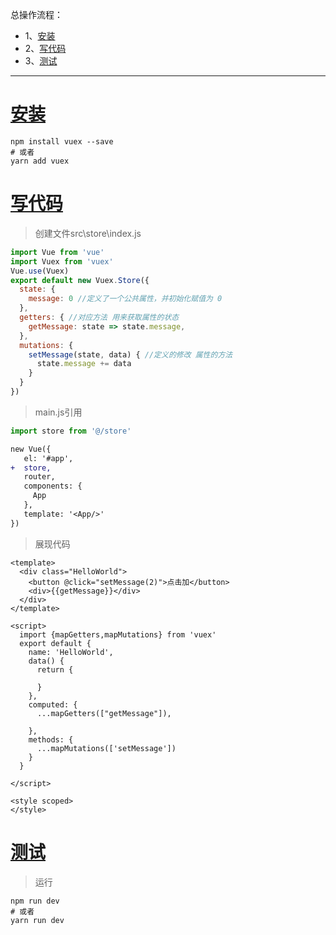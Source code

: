 总操作流程：
- 1、[安装](#vue.js-01)
- 2、[写代码](#vue.js-02)
- 3、[测试](#vue.js-03)

***

# <a name="vue.js-01" href="#" >安装</a>

```shell
npm install vuex --save
# 或者
yarn add vuex
```
# <a name="vue.js-02" href="#" >写代码</a>

> 创建文件src\store\index.js

```js
import Vue from 'vue'
import Vuex from 'vuex'
Vue.use(Vuex)
export default new Vuex.Store({
  state: {
    message: 0 //定义了一个公共属性，并初始化赋值为 0 
  },
  getters: { //对应方法 用来获取属性的状态
    getMessage: state => state.message,
  },
  mutations: {
    setMessage(state, data) { //定义的修改 属性的方法
      state.message += data
    }
  }
})

```

> main.js引用

```js
import store from '@/store'
```

```diff
new Vue({
   el: '#app',
+  store,
   router,
   components: {
     App
   },
   template: '<App/>'
})
```

> 展现代码

```vue
<template>
  <div class="HelloWorld">
    <button @click="setMessage(2)">点击加</button>
    <div>{{getMessage}}</div>
  </div>
</template>

<script>
  import {mapGetters,mapMutations} from 'vuex'
  export default {
    name: 'HelloWorld',
    data() {
      return {

      }
    },
    computed: {
      ...mapGetters(["getMessage"]),
      
    },
    methods: {
      ...mapMutations(['setMessage'])
    }
  }

</script>

<style scoped>
</style>
```

# <a name="vue.js-03" href="#" >测试</a>

> 运行

```shell
npm run dev
# 或者
yarn run dev
```